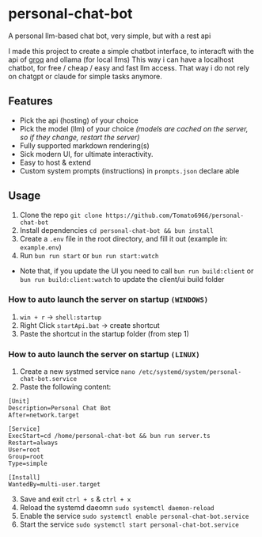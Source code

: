 # personal-chat-bot

A personal llm-based chat bot, very simple, but with a rest api

I made this project to create a simple chatbot interface, to interacft with the api of [groq](https://groq.com) and ollama (for local llms)
This way i can have a localhost chatbot, for free / cheap / easy and fast llm access.
That way i do not rely on chatgpt or claude for simple tasks anymore.

## Features

- Pick the api (hosting) of your choice
- Pick the model (llm) of your choice *(models are cached on the server, so if they change, restart the server)*
- Fully supported markdown rendering(s)
- Sick modern UI, for ultimate interactivity.
- Easy to host & extend
- Custom system prompts (instructions) in `prompts.json` declare able


## Usage

1. Clone the repo `git clone https://github.com/Tomato6966/personal-chat-bot`
2. Install dependencies `cd personal-chat-bot && bun install`
3. Create a `.env` file in the root directory, and fill it out (example in: `example.env`)
4. Run `bun run start` or `bun run start:watch`
- Note that, if you update the UI you need to call `bun run build:client` or `bun run build:client:watch` to update the client/ui build folder


### How to auto launch the server on startup **` (WINDOWS) `**

1. `win + r` -> `shell:startup`
2. Right Click `startApi.bat` -> create shortcut
3. Paste the shortcut in the startup folder (from step 1)

### How to auto launch the server on startup **` (LINUX) `**

1. Create a new systmed service `nano /etc/systemd/system/personal-chat-bot.service`
2. Paste the following content:
```
[Unit]
Description=Personal Chat Bot
After=network.target

[Service]
ExecStart=cd /home/personal-chat-bot && bun run server.ts
Restart=always
User=root
Group=root
Type=simple

[Install]
WantedBy=multi-user.target
```
3. Save and exit `ctrl + s` & `ctrl + x`
4. Reload the systemd daeomn `sudo systemctl daemon-reload`
5. Enable the service `sudo systemctl enable personal-chat-bot.service`
6. Start the service `sudo systemctl start personal-chat-bot.service`
